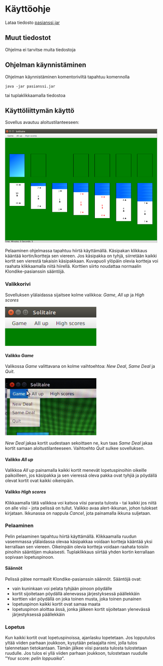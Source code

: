 # Käyttöohje

Lataa tiedosto [pasianssi.jar](https://github.com/juliagron/otm-harjoitustyo/releases/tag/viikko5)

## Muut tiedostot

Ohjelma ei tarvitse muita tiedostoja

## Ohjelman käynnistäminen

Ohjelman käynnistäminen komentoriviltä tapahtuu komennolla

    java -jar pasianssi.jar

tai tuplaklikkaamalla tiedostoa

## Käyttöliittymän käyttö

Sovellus avautuu aloitustilanteeseen:

<img src="https://github.com/juliagron/otm-harjoitustyo/blob/master/dokumentointi/kuvat/starting_situation.png" width="500">

Pelaaminen ohjelmassa tapahtuu hiirtä käyttämällä. Käsipakan klikkaus kääntää kortin/kortteja sen viereen. Jos käsipakka on tyhjä, siirretään kaikki kortit sen vierestä takaisin käsipakkaan. Kuvapuoli ylöpäin olevia kortteja voi raahata klikkaamalla niitä hiirellä. Korttien siirto noudattaa normaalin Klondike-pasianssin sääntöjä.

### Valikkorivi

Sovelluksen ylälaidassa sijaitsee kolme valikkoa: *Game*, *All up* ja *High scores*

<img src="https://github.com/juliagron/otm-harjoitustyo/blob/master/dokumentointi/kuvat/menus.png" width="300">


#### Valikko *Game*

Valikossa *Game* valittavana on kolme vaihtoehtoa: *New Deal*, *Same Deal* ja *Quit*.

<img src="https://github.com/juliagron/otm-harjoitustyo/blob/master/dokumentointi/kuvat/game_menu.jpg" width="300">

*New Deal* jakaa kortit uudestaan sekoittaen ne, kun taas *Same Deal* jakaa kortit samaan aloitustilanteeseen. Vaihtoehto *Quit* sulkee sovelluksen.

#### Valikko *All up*

Valikkoa *All up* painamalla kaikki kortit menevät lopetuspinoihin oikeille paikoilleen, jos käsipakka ja sen vieressä oleva pakka ovat tyhjiä ja pöydällä olevat kortit ovat kaikki oikeinpäin.

#### Valikko *High scores*

Klikkaamalla tätä valikkoa voi katsoa viisi parasta tulosta - tai kaikki jos niitä on alle viisi - jota pelissä on tullut. Valikko avaa alert-ikkunan, johon tulokset kirjataan. Ikkunassa on nappula *Cancel*, jota painamalla ikkuna suljetaan.

### Pelaaminen

Pelin pelaaminen tapahtuu hiirtä käyttämällä. Klikkaamalla ruudun vasemmassa ylälaidassa olevaa käsipakkaa voidaan kortteja kääntää yksi kerrallaan sen viereen. Oikeinpäin olevia kortteja voidaan raahata toisiin pinoihin sääntöjen mukaisesti. Tuplaklikkaus siirtää yhden kortin kerrallaan sopivaan lopetuspinoon.

#### Säännöt

Pelissä pätee normaalit Klondike-pasianssin säännöt. Sääntöjä ovat:

- vain kuninkaan voi pelata tyhjään pinoon pöydälle
- kortit sijoitetaan pöydällä alenevassa järjestyksessä päällekkäin
- korttien väri pöydällä on joka toinen musta, joka toinen punainen
- lopetuspinon kaikki kortit ovat samaa maata
- lopetuspinon aloittaa ässä, jonka jälkeen kortit sijoitetaan ylenevässä järjestyksessä päällekkäin

### Lopetus

Kun kaikki kortit ovat lopetuspinoissa, ajanlasku lopetetaan. Jos lopputulos yltää viiden parhaan joukkoon, kysytään pelaajalta nimi, jolla tulos talennetaan tietokantaan. Tämän jälkee viisi parasta tulosta tulostetaan ruudulle.
Jos tulos ei yllä viiden parhaan joukkoon, tulostetaan ruudulle "Your score: *pelin loppuaika*".
